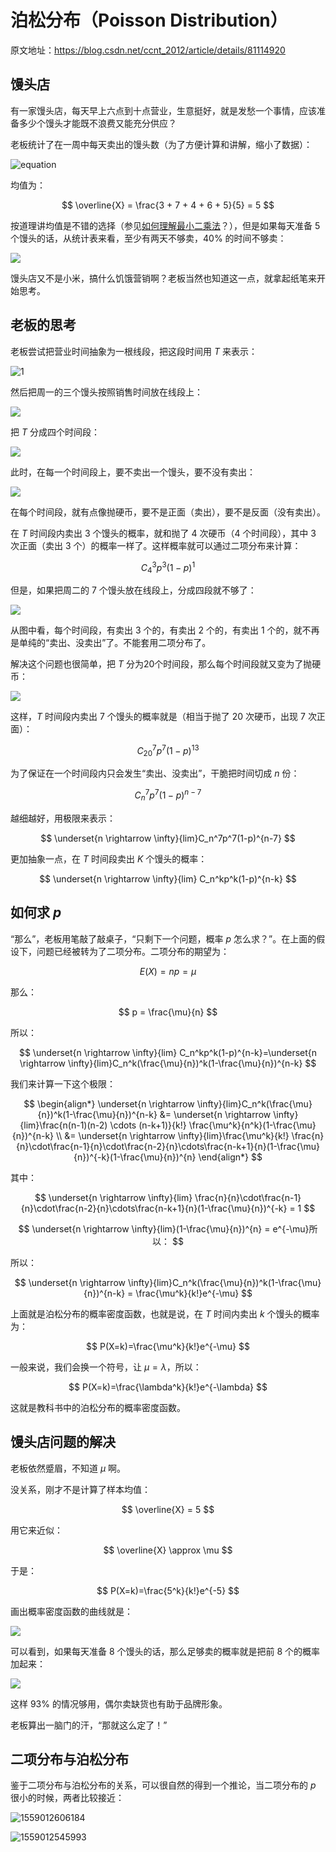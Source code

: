 # 泊松分布（Poisson Distribution）

原文地址：<https://blog.csdn.net/ccnt_2012/article/details/81114920>



## 馒头店

有一家馒头店，每天早上六点到十点营业，生意挺好，就是发愁一个事情，应该准备多少个馒头才能既不浪费又能充分供应？

老板统计了在一周中每天卖出的馒头数（为了方便计算和讲解，缩小了数据）：  

![equation](assets/1.svg)

均值为：

$$
\overline{X} = \frac{3 + 7 + 4 + 6 + 5}{5} = 5
$$

按道理讲均值是不错的选择（参见[如何理解最小二乘法](https://www.matongxue.com/madocs/818.html)？），但是如果每天准备 $5$ 个馒头的话，从统计表来看，至少有两天不够卖，$40\%$ 的时间不够卖：

![](assets/2.svg)


馒头店又不是小米，搞什么饥饿营销啊？老板当然也知道这一点，就拿起纸笔来开始思考。



## 老板的思考

老板尝试把营业时间抽象为一根线段，把这段时间用 $T$ 来表示：


![1](assets/3.png)


然后把周一的三个馒头按照销售时间放在线段上：

![](assets/4.png)


把 $T$ 分成四个时间段：

![](assets/5.png)


此时，在每一个时间段上，要不卖出一个馒头，要不没有卖出：

![](assets/6.png)


在每个时间段，就有点像抛硬币，要不是正面（卖出），要不是反面（没有卖出）。

在 $T$ 时间段内卖出 $3$ 个馒头的概率，就和抛了 $4$ 次硬币（$4$ 个时间段），其中 $3$ 次正面（卖出 $3$ 个）的概率一样了。这样概率就可以通过二项分布来计算：

$$
C_4^3 p^3(1-p)^1
$$

但是，如果把周二的 $7$ 个馒头放在线段上，分成四段就不够了：

![](assets/7.png)


从图中看，每个时间段，有卖出 $3$ 个的，有卖出 $2$ 个的，有卖出 $1$ 个的，就不再是单纯的“卖出、没卖出”了。不能套用二项分布了。

解决这个问题也很简单，把 $T$ 分为20个时间段，那么每个时间段就又变为了抛硬币：


![](assets/8.png)


这样，$T$ 时间段内卖出 $7$ 个馒头的概率就是（相当于抛了 $20$ 次硬币，出现 $7$ 次正面）：

$$
C_{20}^7p^7(1-p)^{13}
$$

为了保证在一个时间段内只会发生“卖出、没卖出”，干脆把时间切成 $n$ 份：

$$
C_n^7p^7(1-p)^{n-7}
$$

越细越好，用极限来表示：

$$
\underset{n \rightarrow \infty}{lim}C_n^7p^7(1-p)^{n-7}
$$

更加抽象一点，在 $T$ 时间段卖出 $K$ 个馒头的概率：

$$
\underset{n \rightarrow \infty}{lim} C_n^kp^k(1-p)^{n-k}
$$


## 如何求 $p$

“那么”，老板用笔敲了敲桌子，“只剩下一个问题，概率 $p$ 怎么求？”。在上面的假设下，问题已经被转为了二项分布。二项分布的期望为：

$$
E(X) = np = \mu
$$

那么：

$$
p = \frac{\mu}{n}
$$

所以：

$$
\underset{n \rightarrow \infty}{lim} C_n^kp^k(1-p)^{n-k}=\underset{n \rightarrow \infty}{lim}C_n^k(\frac{\mu}{n})^k(1-\frac{\mu}{n})^{n-k}
$$

我们来计算一下这个极限：

$$
\begin{align*}
\underset{n \rightarrow \infty}{lim}C_n^k(\frac{\mu}{n})^k(1-\frac{\mu}{n})^{n-k} &= \underset{n \rightarrow \infty}{lim}\frac{n(n-1)(n-2) \cdots (n-k+1)}{k!} \frac{\mu^k}{n^k}(1-\frac{\mu}{n})^{n-k} \\ 
 &= \underset{n \rightarrow \infty}{lim}\frac{\mu^k}{k!} \frac{n}{n}\cdot\frac{n-1}{n}\cdot\frac{n-2}{n}\cdots\frac{n-k+1}{n}(1-\frac{\mu}{n})^{-k}(1-\frac{\mu}{n})^{n} 
\end{align*}
$$

其中：

$$
\underset{n \rightarrow \infty}{lim} \frac{n}{n}\cdot\frac{n-1}{n}\cdot\frac{n-2}{n}\cdots\frac{n-k+1}{n}(1-\frac{\mu}{n})^{-k} = 1
$$

$$
\underset{n \rightarrow \infty}{lim}(1-\frac{\mu}{n})^{n} = e^{-\mu}所以：
$$


所以：

$$
\underset{n \rightarrow \infty}{lim}C_n^k(\frac{\mu}{n})^k(1-\frac{\mu}{n})^{n-k} = \frac{\mu^k}{k!}e^{-\mu}
$$

上面就是泊松分布的概率密度函数，也就是说，在 $T$ 时间内卖出 $k$ 个馒头的概率为：

$$
P(X=k)=\frac{\mu^k}{k!}e^{-\mu}
$$

一般来说，我们会换一个符号，让 $\mu = \lambda$，所以：

$$
P(X=k)=\frac{\lambda^k}{k!}e^{-\lambda}
$$

这就是教科书中的泊松分布的概率密度函数。



## 馒头店问题的解决

老板依然蹙眉，不知道 $\mu$ 啊。

没关系，刚才不是计算了样本均值：

$$
\overline{X} =  5
$$

用它来近似：

$$
\overline{X} \approx \mu
$$

于是：

$$
P(X=k)=\frac{5^k}{k!}e^{-5}
$$

画出概率密度函数的曲线就是：

![](assets/9.png)


可以看到，如果每天准备 $8$ 个馒头的话，那么足够卖的概率就是把前 $8$ 个的概率加起来：

![](assets/10.png)


这样 $93 \%$ 的情况够用，偶尔卖缺货也有助于品牌形象。

老板算出一脑门的汗，“那就这么定了！”



## 二项分布与泊松分布

鉴于二项分布与泊松分布的关系，可以很自然的得到一个推论，当二项分布的 $p$ 很小的时候，两者比较接近：


![1559012606184](assets/1559012606184.png)

![1559012545993](assets/1559012545993.png)


